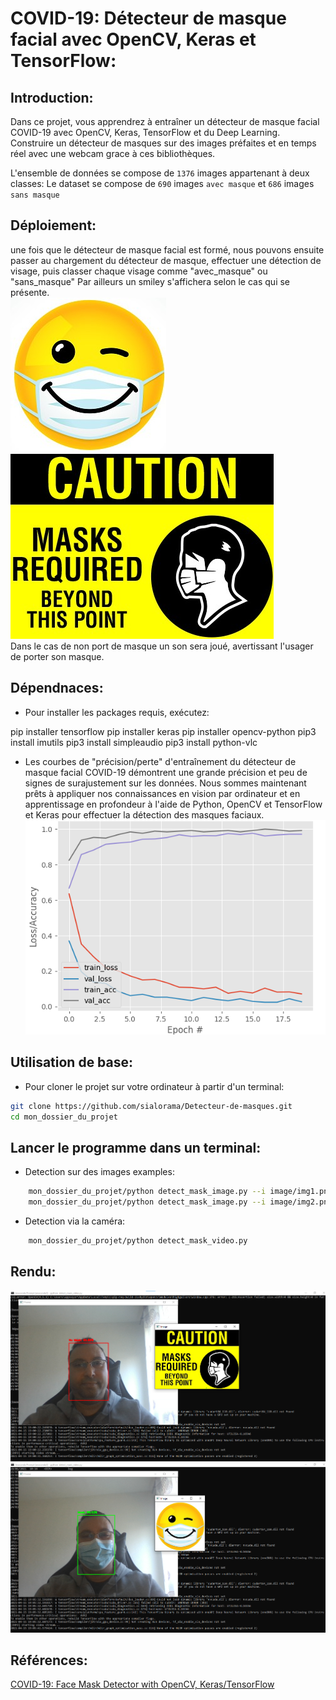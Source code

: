 # COVID-19: Détecteur de masque facial avec OpenCV, Keras et TensorFlow:

## Introduction:

Dans ce projet, vous apprendrez à entraîner un détecteur de masque facial COVID-19 avec OpenCV, Keras, TensorFlow et du Deep Learning.
Construire un détecteur de masques sur des images préfaites et en temps réel avec une webcam grace à ces bibliothèques.

L'ensemble de données se compose de ```1376``` images appartenant à deux classes:
Le dataset se compose de ```690``` images ```avec masque``` et ```686``` images ```sans masque```

## Déploiement:

une fois que le détecteur de masque facial est formé, nous pouvons ensuite passer au chargement du détecteur de masque, effectuer une détection de visage, puis classer chaque visage comme "avec_masque" ou "sans_masque"
Par ailleurs un smiley s'affichera selon le cas qui se présente.
<br>
![smiley.png](image/smiley.jpg)
![pacontent.png](image/pacontent.jpg)
<br>
Dans le cas de non port de masque un son sera joué, avertissant l'usager de porter son masque.

## Dépendnaces:

* Pour installer les packages requis, exécutez:

pip installer tensorflow
pip installer keras
pip installer opencv-python
pip3 install imutils
pip3 install simpleaudio
pip3 install python-vlc

* Les courbes de "précision/perte" d'entraînement du détecteur de masque facial COVID-19 démontrent une grande précision et peu de signes de surajustement sur les données. Nous sommes maintenant prêts à appliquer nos connaissances en vision par ordinateur et en apprentissage en profondeur à l'aide de Python, OpenCV et TensorFlow et Keras pour effectuer la détection des masques faciaux.
![plot](image/plot.png)


## Utilisation de base:
* Pour cloner le projet sur votre ordinateur à partir d'un terminal:
```bash
git clone https://github.com/sialorama/Detecteur-de-masques.git
cd mon_dossier_du_projet
```

## Lancer le programme dans un terminal:

* Detection sur des images examples:
```bash
    mon_dossier_du_projet/python detect_mask_image.py --i image/img1.png
    mon_dossier_du_projet/python detect_mask_image.py --i image/img2.png
```
* Detection via la caméra:
```bash
    mon_dossier_du_projet/python detect_mask_video.py
```

## Rendu:
![rendu.png](image/rendu1.png)
![rendu.png](image/rendu2.png)

## Références:
[COVID-19: Face Mask Detector with OpenCV, Keras/TensorFlow](https://www.pyimagesearch.com/2020/05/04/covid-19-face-mask-detector-with-opencv-keras-tensorflow-and-deep-learning/)
